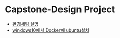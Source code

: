 # Capstone-Design Project 

* [환경세팅 설명](./Env_setting.md) 
* [windows10에서 Docker에 ubuntu설치](https://velog.io/@neo5188/Docker-windows10%EC%97%90%EC%84%9C-Docker%EC%97%90-ubuntu%EC%84%A4%EC%B9%98) 


